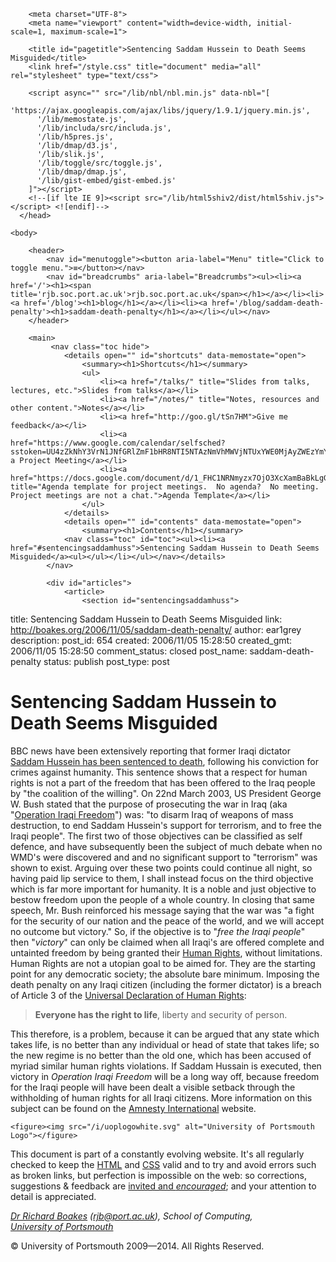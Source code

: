 <!DOCTYPE html><html lang="en"><head>
        <meta charset="UTF-8">
		<meta name="viewport" content="width=device-width, initial-scale=1, maximum-scale=1">

        <title id="pagetitle">Sentencing Saddam Hussein to Death Seems Misguided</title>
        <link href="/style.css" title="document" media="all" rel="stylesheet" type="text/css">

        <script async="" src="/lib/nbl/nbl.min.js" data-nbl="[
          'https://ajax.googleapis.com/ajax/libs/jquery/1.9.1/jquery.min.js',
          '/lib/memostate.js',
          '/lib/includa/src/includa.js',
          '/lib/h5pres.js',
          '/lib/dmap/d3.js',
          '/lib/slik.js',
          '/lib/toggle/src/toggle.js',
          '/lib/dmap/dmap.js',
          '/lib/gist-embed/gist-embed.js'
        ]"></script>
        <!--[if lte IE 9]><script src="/lib/html5shiv2/dist/html5shiv.js"></script> <![endif]-->
      </head>

    <body>

        <header>
            <nav id="menutoggle"><button aria-label="Menu" title="Click to toggle menu.">≡</button></nav>
            <nav id="breadcrumbs" aria-label="Breadcrumbs"><ul><li><a href='/'><h1><span title='rjb.soc.port.ac.uk'>rjb.soc.port.ac.uk</span></h1></a></li><li><a href='/blog'><h1>blog</h1></a></li><li><a href='/blog/saddam-death-penalty'><h1>saddam-death-penalty</h1></a></li></ul></nav>
        </header>

        <main>
             <nav class="toc hide">
                <details open="" id="shortcuts" data-memostate="open">
                    <summary><h1>Shortcuts</h1></summary>
                    <ul>
                        <li><a href="/talks/" title="Slides from talks, lectures, etc.">Slides from talks</a></li>
                        <li><a href="/notes/" title="Notes, resources and other content.">Notes</a></li>
                        <li><a href="http://goo.gl/tSn7HM">Give me feedback</a></li>
                        <li><a href="https://www.google.com/calendar/selfsched?sstoken=UU4zZkNhY3VrN1JNfGRlZmF1bHR8NTI5NTAzNmVhMWVjNTUxYWE0MjAyZWEzYmY1MzI5MWM">Book a Project Meeting</a></li>
                        <li><a href="https://docs.google.com/document/d/1_FHC1NRNmyzx7OjO3XcXamBaBkLgGNL1YhSESzvs7wc/edit" title="Agenda template for project meetings.  No agenda?  No meeting.  Project meetings are not a chat.">Agenda Template</a></li>
                    </ul>
                </details>
                <details open="" id="contents" data-memostate="open">
                    <summary><h1>Contents</h1></summary>
                <nav class="toc" id="toc"><ul><li><a href="#sentencingsaddamhuss">Sentencing Saddam Hussein to Death Seems Misguided</a><ul></ul></li></ul></nav></details>
            </nav>

			<div id="articles">
	            <article>
    	            <section id="sentencingsaddamhuss">
<p id="titlesentencingsadda">title: Sentencing Saddam Hussein to Death Seems Misguided
link: <a href="http://boakes.org/2006/11/05/saddam-death-penalty/">http://boakes.org/2006/11/05/saddam-death-penalty/</a>
author: ear1grey
description: 
post_id: 654
created: 2006/11/05 15:28:50
created_gmt: 2006/11/05 15:28:50
comment_status: closed
post_name: saddam-death-penalty
status: publish
post_type: post</p>
<h1 id="sentencing-saddam-hussein-to-death-seems-misguided">Sentencing Saddam Hussein to Death Seems Misguided</h1>
<p id="bbcnewshavebeenexten">BBC news have been extensively reporting that former Iraqi dictator <a href="http://news.bbc.co.uk/1/hi/world/middle_east/6117910.stm">Saddam Hussein has been sentenced to death</a>, following his conviction for crimes against humanity. This sentence shows that a respect for human rights is not a part of the freedom that has been offered to the Iraq people by "the coalition of the willing". On 22nd March 2003, US President George W. Bush stated that the purpose of prosecuting the war in Iraq (aka "<a href="http://www.whitehouse.gov/news/releases/2003/03/20030322.html">Operation Iraqi Freedom</a>") was: "to disarm Iraq of weapons of mass destruction, to end Saddam Hussein's support for terrorism, and to free the Iraqi people". The first two of those objectives can be classified as self defence, and have subsequently been the subject of much debate when no WMD's were discovered and and no significant support to "terrorism" was shown to exist. Arguing over these two points could continue all night, so having paid lip service to them, I shall instead focus on the third objective which is far more important for humanity. It is a noble and just objective to bestow freedom upon the people of a whole country. In closing that same speech, Mr. Bush reinforced his message saying that the war was "a fight for the security of our nation and the peace of the world, and we will accept no outcome but victory." So, if the objective is to "<em>free the Iraqi people</em>" then "<em>victory</em>" can only be claimed when all Iraqi's are offered complete and untainted freedom by being granted their <a href="http://www.un.org/Overview/rights.html">Human Rights</a>, without limitations. Human Rights are not a utopian goal to be aimed for. They are the starting point for any democratic society; the absolute bare minimum. Imposing the death penalty on any Iraqi citizen (including the former dictator) is a breach of Article 3 of the <a href="http://www.un.org/Overview/rights.html">Universal Declaration of Human Rights</a>: </p>
<blockquote id="pstrongeveryonehasth">
<p><strong>Everyone has the right to life</strong>, liberty and security of person.</p>
</blockquote>
<p id="thisthereforeisaprob">This therefore, is a problem, because it can be argued that any state which takes life, is no better than any individual or head of state that takes life; so the new regime is no better than the old one, which has been accused of myriad similar human rights violations. If Saddam Hussain is executed, then victory in <em>Operation Iraqi Freedom</em> will be a long way off, because freedom for the Iraqi people will have been dealt a visible setback through the withholding of human rights for all Iraqi citizens. More information on this subject can be found on the <a href="http://web.amnesty.org/pages/irq-061106-news-eng">Amnesty International</a> website.</p>
</section>
</article>
</div>
</main>
<footer>
<section>

    <figure><img src="/i/uoplogowhite.svg" alt="University of Portsmouth Logo"></figure>

<p class="noprint">This document is part of a constantly evolving website.  It's all regularly checked to keep the <a href="http://validator.w3.org/check?uri=referer">HTML</a> and <a href="http://jigsaw.w3.org/css-validator/check/referer/">CSS</a> valid and to try and avoid errors such as broken links, but perfection is impossible on the web: so corrections, suggestions &amp; feedback are <a href="mailto:rich.boakes@port.ac.uk?subject=Site%20Feedback">invited and <em>encouraged</em></a>; and your attention to detail is appreciated.</p>

<address>
    <p><a href="http://rjb.soc.port.ac.uk/">Dr&nbsp;Richard&nbsp;Boakes</a> (<a href="mailto:rich.boakes@port.ac.uk">rjb@port.ac.uk</a>), School&nbsp;of&nbsp;Computing, <a href="http://www.port.ac.uk/">University&nbsp;of&nbsp;Portsmouth</a></p>
</address>

<p>© University of Portsmouth 2009—2014.  All Rights Reserved.</p>

</section>
</footer>



</body></html>